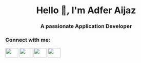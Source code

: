 <!-- <p align="center">
  
</p> -->
<h1 align="center">
  Hello 👋, I'm Adfer Aijaz
</h1>
<h3 align="center">A passionate Application Developer</h3>

<!-- ok -->
<!--
<p align="center"><img align="center" src="https://github-readme-stats.vercel.app/api?username=abc&show_icons=true&locale=en" alt="" /></p>
<p align="center"><img align="center" src="https://github-readme-stats.vercel.app/api/top-langs?username=abc&show_icons=true&locale=en&layout=compact" alt="" /></p>
-->

<!--
<p align="center"> <a href="https://twitter.com/" target="blank"><img src="https://img.shields.io/twitter/follow/twitter?logo=twitter&style=for-the-badge" alt="" /></a> </p>

- 👨‍💻 All of my projects are available at -

- 📝 I regularly write articles on -

- 💬 Ask me about **ML, AI, React, iOS, Android, Cloud and Opensource Development.**

 -->



<h3 align="left">Connect with me:</h3>
<p align="left">
<a href="https://twitter.com/abc" target="blank"><img align="center" src="" alt="" height="30" width="40" /></a>
<a href="https://linkedin.com/in/abc" target="blank"><img align="center" src="" alt="" height="30" width="40" /></a>
<a href="https://fb.com/abc" target="blank"><img align="center" src="" alt="" height="30" width="40" /></a>
<a href="https://instagram.com/abc" target="blank"><img align="center" src="" alt="" height="30" width="40" /></a>
</p>


